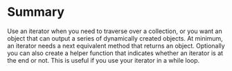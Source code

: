 # Summary

Use an iterator when you need to traverse over a collection, or you want an object that can output a series of dynamically created objects.
At minimum, an iterator needs a next equivalent method that returns an object.
Optionally you can also create a helper function that indicates whether an iterator is at the end or not. This is useful if you use your iterator in a while loop.
